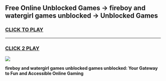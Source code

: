 
## Free Online Unblocked Games → fireboy and watergirl games unblocked → Unblocked Games
<h3>
<a href="https://premium.freeplayer.one?title=fireboy_and_watergirl_games_unblocked&ref=21F">CLICK TO PLAY</a></h3>
<hr>

<h3>
<a href="https://premium.freeplayer.one?title=fireboy_and_watergirl_games_unblocked&ref=21F">CLICK 2 PLAY</a>
  
</h3>

<a href="https://premium.freeplayer.one?title=fireboy_and_watergirl_games_unblocked&ref=21F/"><img src="https://clearcache.store/games.png"></a>


**fireboy and watergirl games unblocked games unblocked: Your Gateway to Fun and Accessible Online Gaming**

